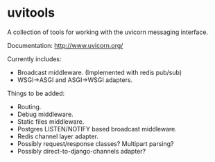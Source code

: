 # uvitools

A collection of tools for working with the uvicorn messaging interface.

Documentation: http://www.uvicorn.org/

Currently includes:

* Broadcast middleware. (Implemented with redis pub/sub)
* WSGI->ASGI and ASGI->WSGI adapters.

Things to be added:

* Routing.
* Debug middleware.
* Static files middleware.
* Postgres LISTEN/NOTIFY based broadcast middleware.
* Redis channel layer adapter.
* Possibly request/response classes? Multipart parsing?
* Possibly direct-to-django-channels adapter?
